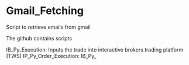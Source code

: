 # Gmail_Fetching
Script to retrieve emails from gmail

The github contains scripts

IB_Py_Execution: Inputs the trade into interactive brokers trading platform (TWS)
IP_Py_Order_Execution: 
IB_Py_
